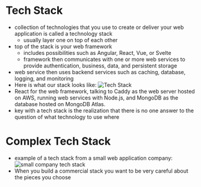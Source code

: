 # Tech Stack
- collection of technologies that you use to create or deliver your web application is called a technology stack
    - usually layer one on top of each other
- top of the stack is your web framework
    - includes possibilities such as Angular, React, Vue, or Svelte
    - framework then communicates with one or more web services to provide authentication, business, data, and persistent storage
- web service then uses backend services such as caching, database, logging, and monitoring
- Here is what our stack looks like:
![Tech Stack](https://github.com/webprogramming260/.github/blob/main/profile/essentials/techStack/essentialsTechStack260.jpg)
- React for the web framework, talking to Caddy as the web server hosted on AWS, running web services with Node.js, and MongoDB as the database hosted on MongoDB Atlas.
- key with a tech stack is the realization that there is no one answer to the question of what technology to use where

# Complex Tech Stack
- example of a tech stack from a small web application company:
![small company tech stack](https://github.com/webprogramming260/.github/blob/main/profile/essentials/techStack/essentialsTechStackComplex.jpg)
- When you build a commercial stack you want to be very careful about the pieces you choose